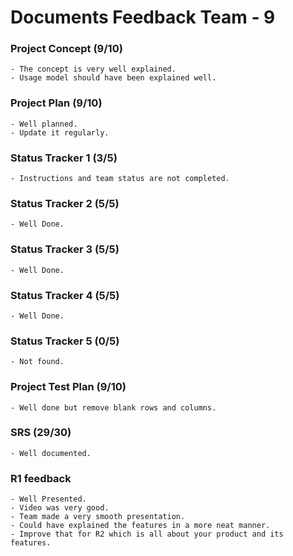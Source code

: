 Documents Feedback Team - 9
===========================
 
### Project Concept (9/10)
    - The concept is very well explained.
    - Usage model should have been explained well. 
 
### Project Plan (9/10)
    - Well planned.
    - Update it regularly.
    
### Status Tracker 1 (3/5)
    - Instructions and team status are not completed.
    
### Status Tracker 2 (5/5) 
    - Well Done.
    
### Status Tracker 3 (5/5)
    - Well Done.
    
### Status Tracker 4 (5/5)
    - Well Done.
    
### Status Tracker 5 (0/5)
    - Not found.
    
### Project Test Plan (9/10)
    - Well done but remove blank rows and columns.
    
### SRS (29/30)
    - Well documented.
    
### R1 feedback  
    - Well Presented. 
    - Video was very good. 
    - Team made a very smooth presentation.
    - Could have explained the features in a more neat manner.
    - Improve that for R2 which is all about your product and its features.

    